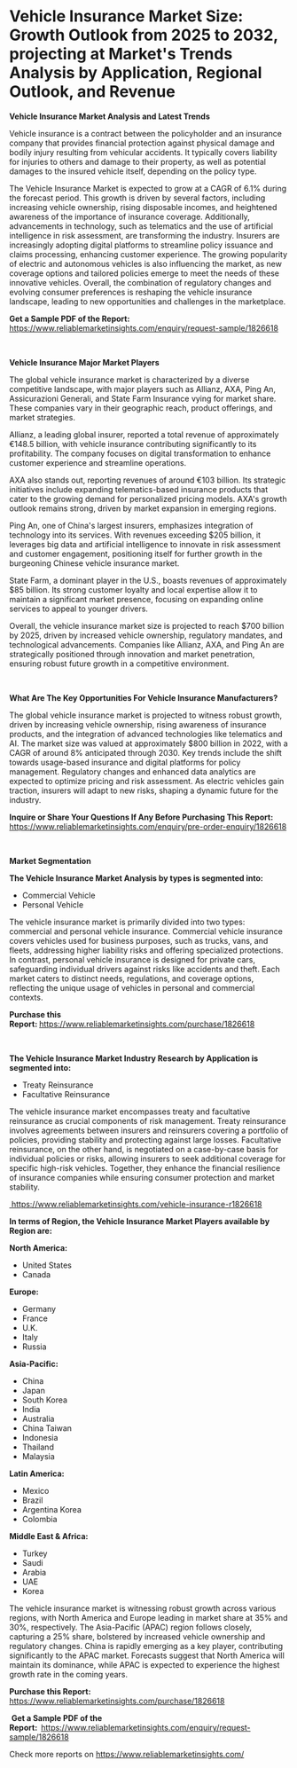 <p><h1>Vehicle Insurance Market Size: Growth Outlook from 2025 to 2032, projecting at Market's Trends Analysis by Application, Regional Outlook, and Revenue</h1></p><p><strong>Vehicle Insurance Market Analysis and Latest Trends</strong></p>
<p><p>Vehicle insurance is a contract between the policyholder and an insurance company that provides financial protection against physical damage and bodily injury resulting from vehicular accidents. It typically covers liability for injuries to others and damage to their property, as well as potential damages to the insured vehicle itself, depending on the policy type.</p><p>The Vehicle Insurance Market is expected to grow at a CAGR of 6.1% during the forecast period. This growth is driven by several factors, including increasing vehicle ownership, rising disposable incomes, and heightened awareness of the importance of insurance coverage. Additionally, advancements in technology, such as telematics and the use of artificial intelligence in risk assessment, are transforming the industry. Insurers are increasingly adopting digital platforms to streamline policy issuance and claims processing, enhancing customer experience. The growing popularity of electric and autonomous vehicles is also influencing the market, as new coverage options and tailored policies emerge to meet the needs of these innovative vehicles. Overall, the combination of regulatory changes and evolving consumer preferences is reshaping the vehicle insurance landscape, leading to new opportunities and challenges in the marketplace.</p></p>
<p><strong>Get a Sample PDF of the Report:&nbsp;</strong> <a href="https://www.reliablemarketinsights.com/enquiry/request-sample/1826618?utm_campaign=2183&utm_medium=2&utm_source=Github&utm_content=ia&utm_term=09032025&utm_id=vehicle-insurance">https://www.reliablemarketinsights.com/enquiry/request-sample/1826618</a></p>
<p>&nbsp;</p>
<p><strong>Vehicle Insurance Major Market Players</strong></p>
<p><p>The global vehicle insurance market is characterized by a diverse competitive landscape, with major players such as Allianz, AXA, Ping An, Assicurazioni Generali, and State Farm Insurance vying for market share. These companies vary in their geographic reach, product offerings, and market strategies.</p><p>Allianz, a leading global insurer, reported a total revenue of approximately €148.5 billion, with vehicle insurance contributing significantly to its profitability. The company focuses on digital transformation to enhance customer experience and streamline operations.</p><p>AXA also stands out, reporting revenues of around €103 billion. Its strategic initiatives include expanding telematics-based insurance products that cater to the growing demand for personalized pricing models. AXA's growth outlook remains strong, driven by market expansion in emerging regions.</p><p>Ping An, one of China's largest insurers, emphasizes integration of technology into its services. With revenues exceeding $205 billion, it leverages big data and artificial intelligence to innovate in risk assessment and customer engagement, positioning itself for further growth in the burgeoning Chinese vehicle insurance market.</p><p>State Farm, a dominant player in the U.S., boasts revenues of approximately $85 billion. Its strong customer loyalty and local expertise allow it to maintain a significant market presence, focusing on expanding online services to appeal to younger drivers.</p><p>Overall, the vehicle insurance market size is projected to reach $700 billion by 2025, driven by increased vehicle ownership, regulatory mandates, and technological advancements. Companies like Allianz, AXA, and Ping An are strategically positioned through innovation and market penetration, ensuring robust future growth in a competitive environment.</p></p>
<p>&nbsp;</p>
<p><strong>What Are The Key Opportunities For Vehicle Insurance Manufacturers?</strong></p>
<p><p>The global vehicle insurance market is projected to witness robust growth, driven by increasing vehicle ownership, rising awareness of insurance products, and the integration of advanced technologies like telematics and AI. The market size was valued at approximately $800 billion in 2022, with a CAGR of around 8% anticipated through 2030. Key trends include the shift towards usage-based insurance and digital platforms for policy management. Regulatory changes and enhanced data analytics are expected to optimize pricing and risk assessment. As electric vehicles gain traction, insurers will adapt to new risks, shaping a dynamic future for the industry.</p></p>
<p><strong>Inquire or Share Your Questions If Any Before Purchasing This Report:</strong> <a href="https://www.reliablemarketinsights.com/enquiry/pre-order-enquiry/1826618?utm_campaign=2183&utm_medium=2&utm_source=Github&utm_content=ia&utm_term=09032025&utm_id=vehicle-insurance">https://www.reliablemarketinsights.com/enquiry/pre-order-enquiry/1826618</a></p>
<p>&nbsp;</p>
<p><strong>Market Segmentation</strong></p>
<p><strong>The Vehicle Insurance Market Analysis by types is segmented into:</strong></p>
<p><ul><li>Commercial Vehicle</li><li>Personal Vehicle</li></ul></p>
<p><p>The vehicle insurance market is primarily divided into two types: commercial and personal vehicle insurance. Commercial vehicle insurance covers vehicles used for business purposes, such as trucks, vans, and fleets, addressing higher liability risks and offering specialized protections. In contrast, personal vehicle insurance is designed for private cars, safeguarding individual drivers against risks like accidents and theft. Each market caters to distinct needs, regulations, and coverage options, reflecting the unique usage of vehicles in personal and commercial contexts.</p></p>
<p><strong>Purchase this Report:&nbsp;</strong><a href="https://www.reliablemarketinsights.com/purchase/1826618?utm_campaign=2183&utm_medium=2&utm_source=Github&utm_content=ia&utm_term=09032025&utm_id=vehicle-insurance">https://www.reliablemarketinsights.com/purchase/1826618</a></p>
<p>&nbsp;</p>
<p><strong>The Vehicle Insurance Market Industry Research by Application is segmented into:</strong></p>
<p><ul><li>Treaty Reinsurance</li><li>Facultative Reinsurance</li></ul></p>
<p><p>The vehicle insurance market encompasses treaty and facultative reinsurance as crucial components of risk management. Treaty reinsurance involves agreements between insurers and reinsurers covering a portfolio of policies, providing stability and protecting against large losses. Facultative reinsurance, on the other hand, is negotiated on a case-by-case basis for individual policies or risks, allowing insurers to seek additional coverage for specific high-risk vehicles. Together, they enhance the financial resilience of insurance companies while ensuring consumer protection and market stability.</p></p>
<p><a href="https://www.reliablemarketinsights.com/vehicle-insurance-r1826618?utm_campaign=2183&utm_medium=2&utm_source=Github&utm_content=ia&utm_term=09032025&utm_id=vehicle-insurance">&nbsp;https://www.reliablemarketinsights.com/vehicle-insurance-r1826618</a></p>
<p><strong>In terms of Region, the Vehicle Insurance Market Players available by Region are:</strong></p>
<p>
    <p> <strong> North America: </strong>
        <ul>
            <li>United States</li>
            <li>Canada</li>
        </ul>
        </p> 
    <p> <strong> Europe: </strong>
        <ul>
            <li>Germany</li>
            <li>France</li>
            <li>U.K.</li>
            <li>Italy</li>
            <li>Russia</li>
        </ul>
        </p> 
    <p> <strong> Asia-Pacific: </strong>
        <ul>
            <li>China</li>
            <li>Japan</li>
            <li>South Korea</li>
            <li>India</li>
            <li>Australia</li>
            <li>China Taiwan</li>
            <li>Indonesia</li>
            <li>Thailand</li>
            <li>Malaysia</li>
        </ul>
        </p> 
    <p> <strong> Latin America: </strong>
        <ul>
            <li>Mexico</li>
            <li>Brazil</li>
            <li>Argentina Korea</li>
            <li>Colombia</li>
        </ul>
        </p> 
    <p> <strong> Middle East & Africa: </strong>
        <ul>
            <li>Turkey</li>
            <li>Saudi</li>
            <li>Arabia</li>
            <li>UAE</li>
            <li>Korea</li>
        </ul>
    </p>
    </p>
<p><p>The vehicle insurance market is witnessing robust growth across various regions, with North America and Europe leading in market share at 35% and 30%, respectively. The Asia-Pacific (APAC) region follows closely, capturing a 25% share, bolstered by increased vehicle ownership and regulatory changes. China is rapidly emerging as a key player, contributing significantly to the APAC market. Forecasts suggest that North America will maintain its dominance, while APAC is expected to experience the highest growth rate in the coming years.</p></p>
<p><strong>Purchase this Report: </strong><a href="https://www.reliablemarketinsights.com/purchase/1826618?utm_campaign=2183&utm_medium=2&utm_source=Github&utm_content=ia&utm_term=09032025&utm_id=vehicle-insurance">https://www.reliablemarketinsights.com/purchase/1826618</a></p>
<p>&nbsp;<strong>Get a Sample PDF of the Report:&nbsp;&nbsp;</strong><a href="https://www.reliablemarketinsights.com/enquiry/request-sample/1826618?utm_campaign=2183&utm_medium=2&utm_source=Github&utm_content=ia&utm_term=09032025&utm_id=vehicle-insurance">https://www.reliablemarketinsights.com/enquiry/request-sample/1826618</a></p>
<p><strong></strong></p>
<p>Check more reports on <a href="https://www.reliablemarketinsights.com/?utm_campaign=2183&utm_medium=2&utm_source=Github&utm_content=ia&utm_term=09032025&utm_id=vehicle-insurance">https://www.reliablemarketinsights.com/</a></p>